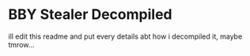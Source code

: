 # BBY Stealer Decompiled

ill edit this readme and put every details abt how i decompiled it, maybe tmrow...

